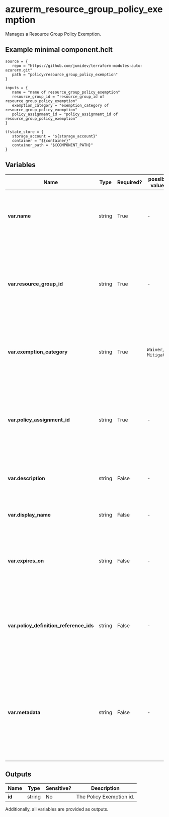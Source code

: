 # azurerm_resource_group_policy_exemption

Manages a Resource Group Policy Exemption.

## Example minimal component.hclt

```hcl
source = {
   repo = "https://github.com/jumidev/terraform-modules-auto-azurerm.git" 
   path = "policy/resource_group_policy_exemption" 
}

inputs = {
   name = "name of resource_group_policy_exemption" 
   resource_group_id = "resource_group_id of resource_group_policy_exemption" 
   exemption_category = "exemption_category of resource_group_policy_exemption" 
   policy_assignment_id = "policy_assignment_id of resource_group_policy_exemption" 
}

tfstate_store = {
   storage_account = "${storage_account}" 
   container = "${container}" 
   container_path = "${COMPONENT_PATH}" 
}

```

## Variables

| Name | Type | Required? |  possible values |  Description |
| ---- | ---- | --------- |  ----------- | ----------- |
| **var.name** | string | True | -  |  The name of the Policy Exemption. Changing this forces a new resource to be created. | 
| **var.resource_group_id** | string | True | -  |  The Resource Group ID where the Policy Exemption should be applied. Changing this forces a new resource to be created. | 
| **var.exemption_category** | string | True | `Waiver`, `Mitigated`  |  The category of this policy exemption. Possible values are `Waiver` and `Mitigated`. | 
| **var.policy_assignment_id** | string | True | -  |  The ID of the Policy Assignment to be exempted at the specified Scope. Changing this forces a new resource to be created. | 
| **var.description** | string | False | -  |  A description to use for this Policy Exemption. | 
| **var.display_name** | string | False | -  |  A friendly display name to use for this Policy Exemption. | 
| **var.expires_on** | string | False | -  |  The expiration date and time in UTC ISO 8601 format of this policy exemption. | 
| **var.policy_definition_reference_ids** | string | False | -  |  The policy definition reference ID list when the associated policy assignment is an assignment of a policy set definition. | 
| **var.metadata** | string | False | -  |  The metadata for this policy exemption. This is a JSON string representing additional metadata that should be stored with the policy exemption. | 



## Outputs

| Name | Type | Sensitive? | Description |
| ---- | ---- | --------- | --------- |
| **id** | string | No  | The Policy Exemption id. | 

Additionally, all variables are provided as outputs.
